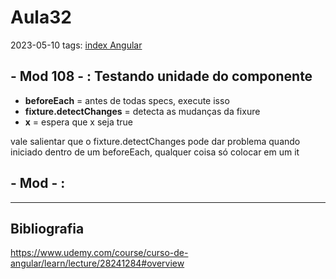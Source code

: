 # Aula32
2023-05-10
tags: [index Angular](../index%20Angular.md)

## - Mod 108 - : Testando unidade do componente

* **beforeEach** = antes de todas specs, execute isso
* **fixture.detectChanges** = detecta as mudanças da fixure
* **x** = espera que x seja true

vale salientar que o fixture.detectChanges pode dar problema quando iniciado dentro de um beforeEach, qualquer coisa só colocar em um it

## - Mod  - :



-----------------------------------------------
## Bibliografia

https://www.udemy.com/course/curso-de-angular/learn/lecture/28241284#overview
